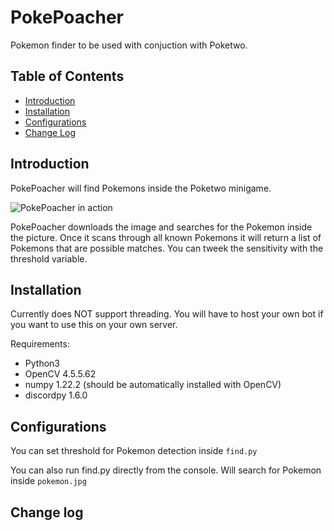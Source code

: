# PokePoacher
Pokemon finder to be used with conjuction with Poketwo.

## Table of Contents
* [Introduction](#introduction)
* [Installation](#installation)
* [Configurations](#configurations)
* [Change Log](#change-log)

## Introduction
PokePoacher will find Pokemons inside the Poketwo minigame. 

![PokePoacher in action](https://github.com/WhenPigsInvade/PokePoacher/blob/main/image.jpg?raw=true)

PokePoacher downloads the image and searches for the Pokemon inside the picture. Once it scans through all known Pokemons it will return a list of Pokemons that are possible matches. You can tweek the sensitivity with the threshold variable.

## Installation
Currently does NOT support threading. You will have to host your own bot if you want to use this on your own server.

Requirements:
* Python3
* OpenCV 4.5.5.62
* numpy 1.22.2 (should be automatically installed with OpenCV)
* discordpy 1.6.0

## Configurations

You can set threshold for Pokemon detection inside `find.py`

You can also run find.py directly from the console. Will search for Pokemon inside `pokemon.jpg`

## Change log



